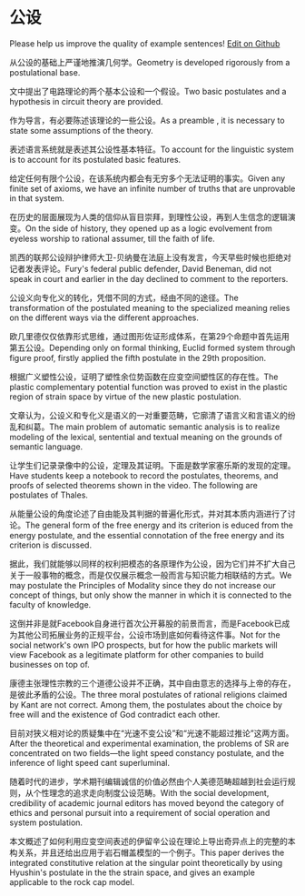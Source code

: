 # 公设

Please help us improve the quality of example sentences! [Edit on Github](https://github.com/jiyushe/jiyu-example-sentence-source/blob/main/chinese/gongshe.md)

<p><span class="chinese">从公设的基础上严谨地推演几何学。</span><span class="english">Geometry is developed rigorously from a postulational base.</span></p>

<p><span class="chinese">文中提出了电路理论的两个基本公设和一个假设。</span><span class="english">Two basic postulates and a hypothesis in circuit theory are provided.</span></p>

<p><span class="chinese">作为导言，有必要陈述该理论的一些公设。</span><span class="english">As a preamble , it is necessary to state some assumptions of the theory.</span></p>

<p><span class="chinese">表述语言系统就是表述其公设性基本特征。</span><span class="english">To account for the linguistic system is to account for its postulated basic features.</span></p>

<p><span class="chinese">给定任何有限个公设，在该系统内都会有无穷多个无法证明的事实。</span><span class="english">Given any finite set of axioms, we have an infinite number of truths that are unprovable in that system.</span></p>

<p><span class="chinese">在历史的层面展现为人类的信仰从盲目崇拜，到理性公设，再到人生信念的逻辑演变。</span><span class="english">On the side of history, they opened up as a logic evolvement from eyeless worship to rational assumer, till the faith of life.</span></p>

<p><span class="chinese">凯西的联邦公设辩护律师大卫-贝纳曼在法庭上没有发言，今天早些时候也拒绝对记者发表评论。</span><span class="english">Fury's federal public defender, David Beneman, did not speak in court and earlier in the day declined to comment to the reporters.</span></p>

<p><span class="chinese">公设义向专化义的转化，凭借不同的方式，经由不同的途径。</span><span class="english">The transformation of the postulated meaning to the specialized meaning relies on the different ways via the different approaches.</span></p>

<p><span class="chinese">欧几里德仅仅依靠形式思维，通过图形佐证形成体系，在第29个命题中首先运用第五公设。</span><span class="english">Depending only on formal thinking, Euclid formed system through figure proof, firstly applied the fifth postulate in the 29th proposition.</span></p>

<p><span class="chinese">根据广义塑性公设，证明了塑性余位势函数在应变空间塑性区的存在性。</span><span class="english">The plastic complementary potential function was proved to exist in the plastic region of strain space by virtue of the new plastic postulation.</span></p>

<p><span class="chinese">文章认为，公设义和专化义是语义的一对重要范畴，它廓清了语言义和言语义的纷乱和纠葛。</span><span class="english">The main problem of automatic semantic analysis is to realize modeling of the lexical, sentential and textual meaning on the grounds of semantic language.</span></p>

<p><span class="chinese">让学生们记录录像中的公设，定理及其证明。下面是数学家塞乐斯的发现的定理。</span><span class="english">Have students keep a notebook to record the postulates, theorems, and proofs of selected theorems shown in the video. The following are postulates of Thales.</span></p>

<p><span class="chinese">从能量公设的角度论述了自由能及其判据的普遍化形式，并对其本质内涵进行了讨论。</span><span class="english">The general form of the free energy and its criterion is educed from the energy postulate, and the essential connotation of the free energy and its criterion is discussed.</span></p>

<p><span class="chinese">据此，我们就能够以同样的权利把模态的各原理作为公设，因为它们并不扩大自己关于一般事物的概念，而是仅仅展示概念一般而言与知识能力相联结的方式。</span><span class="english">We may postulate the Principles of Modality since they do not increase our concept of things, but only show the manner in which it is connected to the faculty of knowledge.</span></p>

<p><span class="chinese">这倒并非是就Facebook自身进行首次公开募股的前景而言，而是Facebook已成为其他公司拓展业务的正规平台，公设市场到底如何看待这件事。</span><span class="english">Not for the social network's own IPO prospects, but for how the public markets will view Facebook as a legitimate platform for other companies to build businesses on top of.</span></p>

<p><span class="chinese">康德主张理性宗教的三个道德公设并不正确，其中自由意志的选择与上帝的存在，是彼此矛盾的公设。</span><span class="english">The three moral postulates of rational religions claimed by Kant are not correct. Among them, the postulates about the choice by free will and the existence of God contradict each other.</span></p>

<p><span class="chinese">目前对狭义相对论的质疑集中在“光速不变公设”和“光速不能超过推论”这两方面。</span><span class="english">After the theoretical and experimental examination, the problems of SR are concentrated on two fields—the light speed constancy postulate, and the inference of light speed cant superluminal.</span></p>

<p><span class="chinese">随着时代的进步，学术期刊编辑诚信的价值必然由个人美德范畴超越到社会运行规则，从个性理念的追求走向制度公设范畴。</span><span class="english">With the social development, credibility of academic journal editors has moved beyond the category of ethics and personal pursuit into a requirement of social operation and system postulation.</span></p>

<p><span class="chinese">本文概述了如何利用应变空间表述的伊留辛公设在理论上导出奇异点上的完整的本构关系，并且还给出应用于岩石帽盖模型的一个例子。</span><span class="english">This paper derives the integrated constitutive relation at the singular point theoretically by using Hyushin's postulate in the the strain space, and gives an example applicable to the rock cap model.</span></p>

